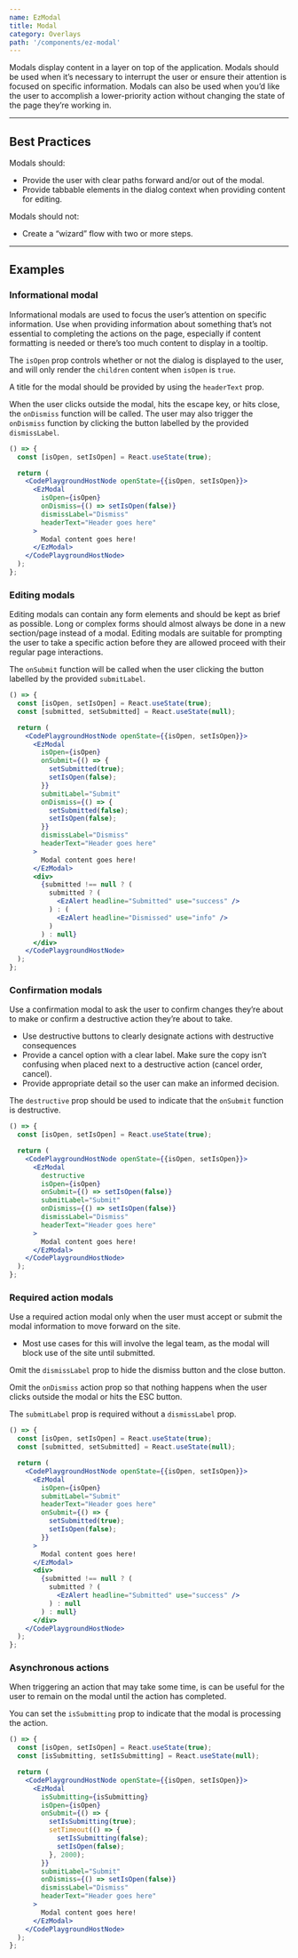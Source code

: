 ```yaml
---
name: EzModal
title: Modal
category: Overlays
path: '/components/ez-modal'
---
```


Modals display content in a layer on top of the application. Modals should be used when it’s necessary to interrupt the user or ensure their attention is focused on specific information. Modals can also be used when you’d like the user to accomplish a lower-priority action without changing the state of the page they’re working in.

---

## Best Practices

Modals should:

- Provide the user with clear paths forward and/or out of the modal.
- Provide tabbable elements in the dialog context when providing content for editing.

Modals should not:

- Create a “wizard” flow with two or more steps.

---

## Examples

### Informational modal

Informational modals are used to focus the user’s attention on specific information. Use when providing information about something that’s not essential to completing the actions on the page, especially if content formatting is needed or there’s too much content to display in a tooltip.

The `isOpen` prop controls whether or not the dialog is displayed to the user, and will only render the `children` content when `isOpen` is `true`.

A title for the modal should be provided by using the `headerText` prop.

When the user clicks outside the modal, hits the escape key, or hits close, the `onDismiss` function will be called. The user may also trigger the `onDismiss` function by clicking the button labelled by the provided `dismissLabel`.

```jsx
() => {
  const [isOpen, setIsOpen] = React.useState(true);

  return (
    <CodePlaygroundHostNode openState={{isOpen, setIsOpen}}>
      <EzModal
        isOpen={isOpen}
        onDismiss={() => setIsOpen(false)}
        dismissLabel="Dismiss"
        headerText="Header goes here"
      >
        Modal content goes here!
      </EzModal>
    </CodePlaygroundHostNode>
  );
};
```

### Editing modals

Editing modals can contain any form elements and should be kept as brief as possible. Long or complex forms should almost always be done in a new section/page instead of a modal. Editing modals are suitable for prompting the user to take a specific action before they are allowed proceed with their regular page interactions.

The `onSubmit` function will be called when the user clicking the button labelled by the provided `submitLabel`.

```jsx
() => {
  const [isOpen, setIsOpen] = React.useState(true);
  const [submitted, setSubmitted] = React.useState(null);

  return (
    <CodePlaygroundHostNode openState={{isOpen, setIsOpen}}>
      <EzModal
        isOpen={isOpen}
        onSubmit={() => {
          setSubmitted(true);
          setIsOpen(false);
        }}
        submitLabel="Submit"
        onDismiss={() => {
          setSubmitted(false);
          setIsOpen(false);
        }}
        dismissLabel="Dismiss"
        headerText="Header goes here"
      >
        Modal content goes here!
      </EzModal>
      <div>
        {submitted !== null ? (
          submitted ? (
            <EzAlert headline="Submitted" use="success" />
          ) : (
            <EzAlert headline="Dismissed" use="info" />
          )
        ) : null}
      </div>
    </CodePlaygroundHostNode>
  );
};
```

### Confirmation modals

Use a confirmation modal to ask the user to confirm changes they’re about to make or confirm a destructive action they’re about to take.

- Use destructive buttons to clearly designate actions with destructive consequences
- Provide a cancel option with a clear label. Make sure the copy isn’t confusing when placed next to a destructive action (cancel order, cancel).
- Provide appropriate detail so the user can make an informed decision.

The `destructive` prop should be used to indicate that the `onSubmit` function is destructive.

```jsx
() => {
  const [isOpen, setIsOpen] = React.useState(true);

  return (
    <CodePlaygroundHostNode openState={{isOpen, setIsOpen}}>
      <EzModal
        destructive
        isOpen={isOpen}
        onSubmit={() => setIsOpen(false)}
        submitLabel="Submit"
        onDismiss={() => setIsOpen(false)}
        dismissLabel="Dismiss"
        headerText="Header goes here"
      >
        Modal content goes here!
      </EzModal>
    </CodePlaygroundHostNode>
  );
};
```

### Required action modals

Use a required action modal only when the user must accept or submit the modal information to move forward on the site.

- Most use cases for this will involve the legal team, as the modal will block use of the site until submitted.

Omit the `dismissLabel` prop to hide the dismiss button and the close button.

Omit the `onDismiss` action prop so that nothing happens when the user clicks outside the modal or hits the ESC button.

The `submitLabel` prop is required without a `dismissLabel` prop.

```jsx
() => {
  const [isOpen, setIsOpen] = React.useState(true);
  const [submitted, setSubmitted] = React.useState(null);

  return (
    <CodePlaygroundHostNode openState={{isOpen, setIsOpen}}>
      <EzModal
        isOpen={isOpen}
        submitLabel="Submit"
        headerText="Header goes here"
        onSubmit={() => {
          setSubmitted(true);
          setIsOpen(false);
        }}
      >
        Modal content goes here!
      </EzModal>
      <div>
        {submitted !== null ? (
          submitted ? (
            <EzAlert headline="Submitted" use="success" />
          ) : null
        ) : null}
      </div>
    </CodePlaygroundHostNode>
  );
};
```

### Asynchronous actions

When triggering an action that may take some time, is can be useful for the user to remain on the modal until the action has completed.

You can set the `isSubmitting` prop to indicate that the modal is processing the action.

```jsx
() => {
  const [isOpen, setIsOpen] = React.useState(true);
  const [isSubmitting, setIsSubmitting] = React.useState(null);

  return (
    <CodePlaygroundHostNode openState={{isOpen, setIsOpen}}>
      <EzModal
        isSubmitting={isSubmitting}
        isOpen={isOpen}
        onSubmit={() => {
          setIsSubmitting(true);
          setTimeout(() => {
            setIsSubmitting(false);
            setIsOpen(false);
          }, 2000);
        }}
        submitLabel="Submit"
        onDismiss={() => setIsOpen(false)}
        dismissLabel="Dismiss"
        headerText="Header goes here"
      >
        Modal content goes here!
      </EzModal>
    </CodePlaygroundHostNode>
  );
};
```
